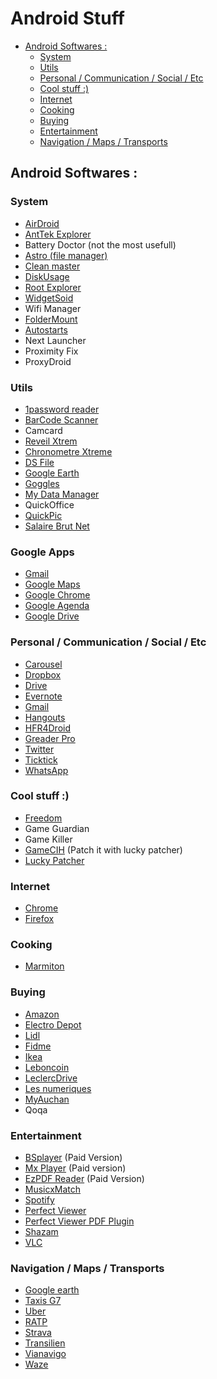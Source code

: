 # Android Stuff

<!-- START doctoc generated TOC please keep comment here to allow auto update -->
<!-- DON'T EDIT THIS SECTION, INSTEAD RE-RUN doctoc TO UPDATE -->


- [Android Softwares :](#android-softwares-)
  - [System](#system)
  - [Utils](#utils)
  - [Personal / Communication / Social / Etc](#personal--communication--social--etc)
  - [Cool stuff :)](#cool-stuff-)
  - [Internet](#internet)
  - [Cooking](#cooking)
  - [Buying](#buying)
  - [Entertainment](#entertainment)
  - [Navigation / Maps / Transports](#navigation--maps--transports)

<!-- END doctoc generated TOC please keep comment here to allow auto update -->

## Android Softwares :

### System
* [AirDroid](https://play.google.com/store/apps/details?id=com.sand.airdroid)
* [AntTek Explorer](https://play.google.com/store/apps/details?id=com.anttek.explorer)
* Battery Doctor (not the most usefull) 
* [Astro (file manager)](https://play.google.com/store/apps/details?id=com.metago.astro)
* [Clean master](https://play.google.com/store/apps/details?id=com.cleanmaster.mguard)
* [DiskUsage](https://play.google.com/store/apps/details?id=com.google.android.diskusage)
* [Root Explorer](https://play.google.com/store/apps/details?id=com.speedsoftware.rootexplorer)
* [WidgetSoid](https://play.google.com/store/apps/details?id=com.jim2)
* Wifi Manager
* [FolderMount](https://play.google.com/store/apps/details?id=com.devasque.fmount)
* [Autostarts](https://play.google.com/store/apps/details?id=com.elsdoerfer.android.autostarts)
* Next Launcher
* Proximity Fix
* ProxyDroid


### Utils
* [1password reader](https://play.google.com/store/apps/details?id=com.agilebits.onepassword)
* [BarCode Scanner](https://play.google.com/store/apps/details?id=com.google.zxing.client.android)
* Camcard
* [Reveil Xtrem](https://play.google.com/store/apps/details?id=com.alarmclock.xtreme)
* [Chronometre Xtreme](https://play.google.com/store/apps/details?id=com.anglelabs.stopwatch.free)
* [DS File](https://play.google.com/store/apps/details?id=com.synology.DSfile)
* [Google Earth](https://play.google.com/store/apps/details?id=com.google.earth)
* [Goggles](https://play.google.com/store/apps/details?id=com.google.android.apps.unveil)
* [My Data Manager](https://play.google.com/store/apps/details?id=com.mobidia.android.mdm)
* QuickOffice
* [QuickPic](https://play.google.com/store/apps/details?id=com.alensw.PicFolder)
* [Salaire Brut Net](https://play.google.com/store/apps/details?id=com.michgauz.salaire)

### Google Apps
* [Gmail](https://play.google.com/store/apps/details?id=com.google.android.gm)
* [Google Maps](https://play.google.com/store/apps/details?id=com.google.android.apps.maps)
* [Google Chrome](https://play.google.com/store/apps/details?id=com.android.chrome)
* [Google Agenda](https://play.google.com/store/apps/details?id=com.google.android.calendar)
* [Google Drive](https://play.google.com/store/apps/details?id=com.google.android.apps.docs)


### Personal / Communication / Social / Etc
* [Carousel](https://play.google.com/store/apps/details?id=com.dropbox.carousel)
* [Dropbox](https://play.google.com/store/apps/details?id=com.dropbox.android)
* [Drive](https://play.google.com/store/apps/details?id=com.google.android.apps.docs)
* [Evernote](https://play.google.com/store/apps/details?id=com.evernote)
* [Gmail](https://play.google.com/store/apps/details?id=com.google.android.gm)
* [Hangouts](https://play.google.com/store/apps/details?id=com.google.android.talk)
* [HFR4Droid](https://play.google.com/store/apps/details?id=info.toyonos.hfr4droid)
* [Greader Pro](https://play.google.com/store/apps/details?id=com.noinnion.android.greader.readerpro)
* [Twitter](Twitter)
* [Ticktick](https://play.google.com/store/apps/details?id=com.ticktick.task)
* [WhatsApp](https://play.google.com/store/apps/details?id=com.whatsapp)


### Cool stuff :)
* [Freedom](http://onhax.net/freedom-iap-apk/)
* Game Guardian
* Game Killer
* [GameCIH](http://www.cih.com.tw/gamecih.html) (Patch it with lucky patcher)
* [Lucky Patcher](http://lucky-patcher.netbew.com/)


### Internet
* [Chrome](https://play.google.com/store/apps/details?id=com.android.chrome)
* [Firefox](https://play.google.com/store/apps/details?id=org.mozilla.firefox)


### Cooking
* [Marmiton](https://play.google.com/store/apps/details?id=com.aufeminin.marmiton.activities)


### Buying
* [Amazon](https://play.google.com/store/apps/details?id=com.amazon.mShop.android.shopping)
* [Electro Depot](https://play.google.com/store/apps/details?id=com.pictime.electrodepot)
* [Lidl](https://play.google.com/store/apps/details?id=de.sec.mobile)
* [Fidme](https://play.google.com/store/apps/details?id=fr.snapp.fidme)
* [Ikea](https://play.google.com/store/apps/details?id=com.ikea.app)
* [Leboncoin](https://play.google.com/store/apps/details?id=fr.leboncoin)
* [LeclercDrive](https://play.google.com/store/apps/details?id=com.infomil.leclercdrive)
* [Les numeriques](https://play.google.com/store/apps/details?id=lite.android.lesnums) 
* [MyAuchan](https://play.google.com/store/apps/details?id=com.auchan.android)
* Qoqa


### Entertainment
* [BSplayer](https://play.google.com/store/apps/details?id=com.bsplayer.bspandroid.full) (Paid Version)
* [Mx Player](https://play.google.com/store/apps/details?id=com.mxtech.videoplayer.pro) (Paid version)
* [EzPDF Reader](https://play.google.com/store/apps/details?id=udk.android.reader) (Paid Version)
* [MusicxMatch](https://play.google.com/store/apps/details?id=com.musixmatch.android.lyrify)
* [Spotify](https://play.google.com/store/apps/details?id=com.spotify.music)
* [Perfect Viewer](https://play.google.com/store/apps/details?id=com.rookiestudio.perfectviewer)
* [Perfect Viewer PDF Plugin](https://play.google.com/store/apps/details?id=com.rookiestudio.perfectviewer.pdfplugin) 
* [Shazam](https://play.google.com/store/apps/details?id=com.shazam.android)
* [VLC](https://play.google.com/store/apps/details?id=org.videolan.vlc)


### Navigation / Maps / Transports
* [Google earth](https://play.google.com/store/apps/details?id=com.google.earth)
* [Taxis G7](https://play.google.com/store/apps/details?id=fr.taxisg7.grandpublic)
* [Uber](https://play.google.com/store/apps/details?id=com.ubercab)
* [RATP](https://play.google.com/store/apps/details?id=com.fabernovel.ratp)
* [Strava](https://play.google.com/store/apps/details?id=com.strava)
* [Transilien](https://play.google.com/store/apps/details?id=com.ocito.sncf)
* [Vianavigo](https://play.google.com/store/apps/details?id=com.applidium.vianavigo)
* [Waze](https://play.google.com/store/apps/details?id=com.waze)